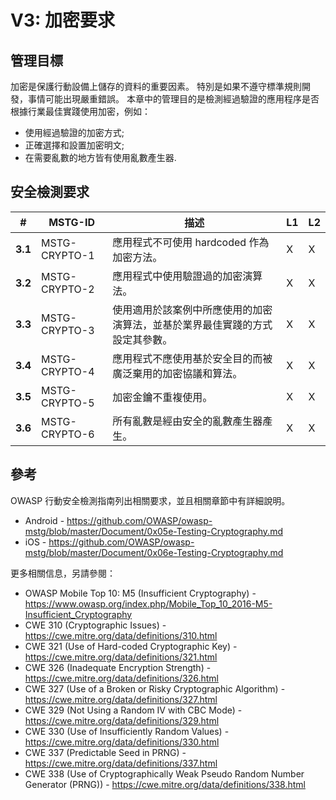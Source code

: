 # V3: 加密要求

## 管理目標

加密是保護行動設備上儲存的資料的重要因素。 特別是如果不遵守標準規則開發，事情可能出現嚴重錯誤。 本章中的管理目的是檢測經過驗證的應用程序是否根據行業最佳實踐使用加密，例如：

- 使用經過驗證的加密方式;
- 正確選擇和設置加密明文;
- 在需要亂數的地方皆有使用亂數產生器.

## 安全檢測要求

| # | MSTG-ID | 描述 | L1 | L2 |
| -- | -------- | ---------------------- | - | - |
| **3.1** | MSTG-CRYPTO-1 | 應用程式不可使用 hardcoded 作為加密方法。| X | X |
| **3.2** | MSTG-CRYPTO-2 | 應用程式中使用驗證過的加密演算法。 | X | X |
| **3.3** | MSTG-CRYPTO-3 | 使用適用於該案例中所應使用的加密演算法，並基於業界最佳實踐的方式設定其參數。 | X | X|
| **3.4** | MSTG-CRYPTO-4 | 應用程式不應使用基於安全目的而被廣泛棄用的加密協議和算法。 | X | X|
| **3.5** | MSTG-CRYPTO-5 | 加密金鑰不重複使用。 | X | X |
| **3.6** | MSTG-CRYPTO-6 | 所有亂數是經由安全的亂數產生器產生。 | X | X |

## 參考

OWASP 行動安全檢測指南列出相關要求，並且相關章節中有詳細說明。

- Android - <https://github.com/OWASP/owasp-mstg/blob/master/Document/0x05e-Testing-Cryptography.md>
- iOS - <https://github.com/OWASP/owasp-mstg/blob/master/Document/0x06e-Testing-Cryptography.md>

更多相關信息，另請參閱：

- OWASP Mobile Top 10: M5 (Insufficient Cryptography) - <https://www.owasp.org/index.php/Mobile_Top_10_2016-M5-Insufficient_Cryptography>
- CWE 310 (Cryptographic Issues) - <https://cwe.mitre.org/data/definitions/310.html>
- CWE 321 (Use of Hard-coded Cryptographic Key) - <https://cwe.mitre.org/data/definitions/321.html>
- CWE 326 (Inadequate Encryption Strength) - <https://cwe.mitre.org/data/definitions/326.html>
- CWE 327 (Use of a Broken or Risky Cryptographic Algorithm) - <https://cwe.mitre.org/data/definitions/327.html>
- CWE 329 (Not Using a Random IV with CBC Mode) - <https://cwe.mitre.org/data/definitions/329.html>
- CWE 330 (Use of Insufficiently Random Values) - <https://cwe.mitre.org/data/definitions/330.html>
- CWE 337 (Predictable Seed in PRNG) - <https://cwe.mitre.org/data/definitions/337.html>
- CWE 338 (Use of Cryptographically Weak Pseudo Random Number Generator (PRNG)) - <https://cwe.mitre.org/data/definitions/338.html>
